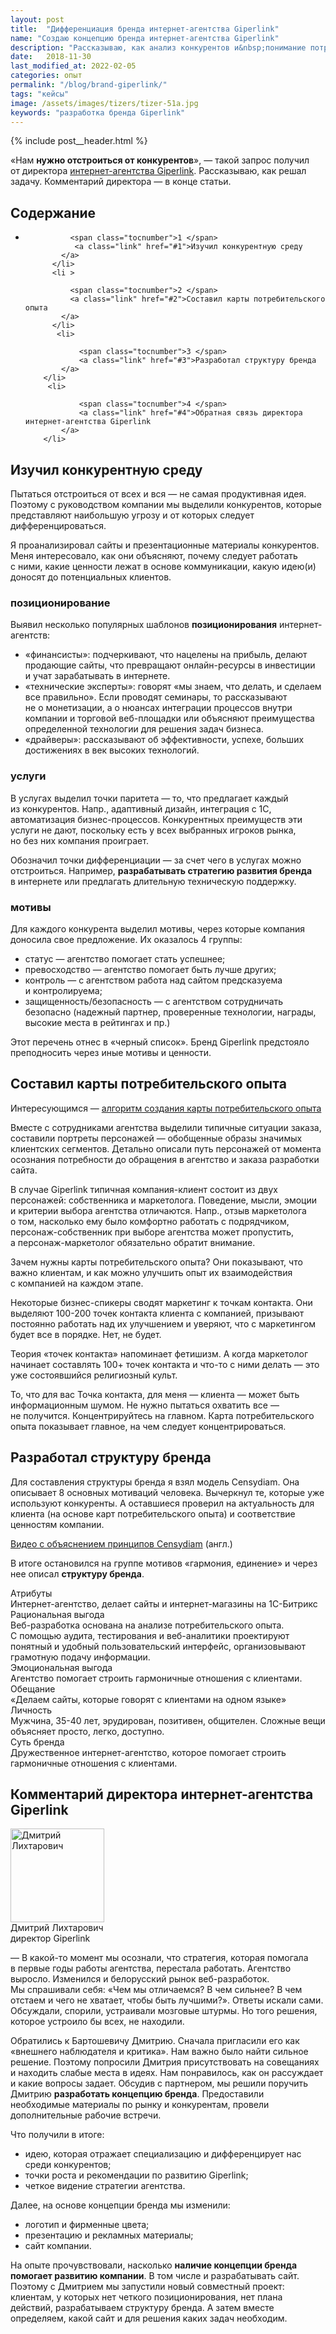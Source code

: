```yaml
---
layout: post
title:  "Дифференциация бренда интернет-агентства Giperlink"
name: "Создаю концепцию бренда интернет-агентства Giperlink"
description: "Рассказываю, как анализ конкурентов и&nbsp;понимание потребительского опыта помогло формированию уникального позиционирования Giperlink в&nbsp;контексте конкурентного рынка веб-разработки. Познакомьтесь с&nbsp;процессом создания концепции бренда на&nbsp;примере реального кейса."
date:   2018-11-30
last_modified_at: 2022-02-05
categories: опыт
permalink: "/blog/brand-giperlink/"
tags: "кейсы"
image: /assets/images/tizers/tizer-51a.jpg
keywords: "разработка бренда Giperlink"
---
```


{% include post__header.html %}

<p>«Нам <strong>нужно отстроиться от&nbsp;конкурентов</strong>»,&nbsp;— такой запрос получил от&nbsp;директора <a class="link" href="https://giperlink.by/">интернет-агентства Giperlink</a>. Рассказываю, как решал задачу. Комментарий директора&nbsp;— в&nbsp;конце статьи.</p>

<nav class="toc">
 <h2 class="toc__title">Содержание</h2>
 <ul class="additive-spacing">
		  <li>
		   
		      <span class="tocnumber">1 </span>
			   <a class="link" href="#1">Изучил конкурентную среду 
		    </a>
		  </li>
		  <li >
		    
		      <span class="tocnumber">2 </span>
			  <a class="link" href="#2">Составил карты потребительского опыта
		    </a>
		  </li>
		   <li>
			
				<span class="tocnumber">3 </span>
				<a class="link" href="#3">Разработал структуру бренда
			</a>
		</li>
		 <li>
			
				<span class="tocnumber">4 </span>
				<a class="link" href="#4">Обратная связь директора интернет-агентства Giperlink
			</a>
		</li>
</ul>
</nav>

<section class="row-gap--m" id="1">
<h2 class="section__title h1 bold ">Изучил конкурентную среду </h2>
<p>Пытаться отстроиться от&nbsp;всех и&nbsp;вся&nbsp;— не&nbsp;самая продуктивная идея. Поэтому с&nbsp;руководством компании мы&nbsp;выделили конкурентов, которые представляют наибольшую угрозу и&nbsp;от&nbsp;которых следует дифференцироваться. </p>

<p>Я&nbsp;проанализировал сайты и&nbsp;презентационные материалы конкурентов. Меня интересовало, как они объясняют, почему следует работать с&nbsp;ними, какие ценности лежат в&nbsp;основе коммуникации, какую идею(и) доносят до&nbsp;потенциальных клиентов. </p>

<section class="row-gap--m ">
<h3 class="h2 bold mt-m mb-m"> позиционирование</h3>
<p class="mb-m">Выявил несколько популярных шаблонов <b>позиционирования</b> интернет-агентств:</p>
<ul class="additive-spacing">
	<li class="list-li">
		«финансисты»: подчеркивают, что нацелены на&nbsp;прибыль, делают продающие сайты, что превращают онлайн-ресурсы в&nbsp;инвестиции и&nbsp;учат зарабатывать в&nbsp;интернете.
 	</li>
	<li class="list-li">
		«технические эксперты»: говорят «мы&nbsp;знаем, что делать, и&nbsp;сделаем все правильно». Если проводят семинары, то&nbsp;рассказывают не&nbsp;о&nbsp;монетизации, а&nbsp;о&nbsp;нюансах интеграции процессов внутри компании и&nbsp;торговой веб-площадки или объясняют преимущества определенной технологии для решения задач бизнеса.
 	</li>
	<li class="list-li">
		«драйверы»: рассказывают об&nbsp;эффективности, успехе, больших достижениях в&nbsp;век высоких технологий.
 	</li>
 </ul>
</section>

<section class="row-gap--m ">
<h3 class="h2 bold mt-m mb-m"> услуги</h3>
<p>В&nbsp;услугах выделил точки паритета&nbsp;— то, что предлагает каждый из&nbsp;конкурентов. Напр., адаптивный дизайн, интеграция с&nbsp;1С, автоматизация бизнес-процессов. Конкурентных преимуществ эти услуги не&nbsp;дают, поскольку есть у&nbsp;всех выбранных игроков рынка, но&nbsp;без них компания проиграет.</p>

<p>Обозначил точки дифференциации&nbsp;— за&nbsp;счет чего в&nbsp;услугах можно отстроиться. Например, <strong>разрабатывать стратегию развития бренда</strong> в&nbsp;интернете или предлагать длительную техническую поддержку. </p>
</section>

<section class="row-gap--m ">
<h3 class="h2 bold mt-m mb-m"> мотивы </h3>
<p class="mb-m">Для каждого конкурента выделил мотивы, через которые компания доносила свое предложение. Их&nbsp;оказалось 4&nbsp;группы:</p>
<ul>
	<li class="list-li">
		статус&nbsp;— агентство помогает стать успешнее;
 	</li>
	<li class="list-li">
		превосходство&nbsp;— агентство помогает быть лучше других;
 	</li>
	<li class="list-li">
	контроль&nbsp;— с&nbsp;агентством работа над сайтом предсказуема и&nbsp;контролируема;
 	</li>
	<li class="list-li">
		защищенность/безопасность&nbsp;— с&nbsp;агентством сотрудничать безопасно (надежный партнер, проверенные технологии, награды, высокие места в&nbsp;рейтингах и&nbsp;пр.)
 	</li>
 </ul>

<p>Этот перечень отнес в&nbsp;«черный список». Бренд Giperlink предстояло преподносить через иные мотивы и&nbsp;ценности. </p>
</section>
</section>

<section class="row-gap--m" id="2">
<h2 class="section__title h1 bold ">Составил карты потребительского опыта</h2>
<div class="with-side">
<div class="side">
<p>Интересующимся&nbsp;— <a class="link" href="/blog/customer-journey-map/">алгоритм создания карты потребительского опыта</a></p>
</div>
<p>Вместе с&nbsp;сотрудниками агентства выделили типичные ситуации заказа, составили портреты персонажей&nbsp;— обобщенные образы значимых клиентских сегментов. Детально описали путь персонажей от&nbsp;момента осознания потребности до&nbsp;обращения в&nbsp;агентство и&nbsp;заказа разработки сайта. </p>
</div>

<p>В&nbsp;случае Giperlink типичная компания-клиент состоит из&nbsp;двух персонажей: собственника и&nbsp;маркетолога. Поведение, мысли, эмоции и&nbsp;критерии выбора агентства отличаются. Напр., отзыв маркетолога о&nbsp;том, насколько ему было комфортно работать с&nbsp;подрядчиком, персонаж-собственник при выборе агентства может пропустить, а&nbsp;персонаж-маркетолог обязательно обратит внимание. </p>

<p>Зачем нужны карты потребительского опыта? Они показывают, что важно клиентам, и&nbsp;как можно улучшить опыт их&nbsp;взаимодействия с&nbsp;компанией на&nbsp;каждом этапе. </p>

<div class="with-side row-gap--m">
<p>Некоторые бизнес-спикеры сводят маркетинг к&nbsp;точкам контакта. Они выделяют <span class="noperenos">100-200</span> точек контакта клиента с&nbsp;компанией, призывают постоянно работать над их&nbsp;улучшением и&nbsp;уверяют, что с&nbsp;маркетингом будет все в&nbsp;порядке. Нет, не&nbsp;будет. </p>
<div class="side">
	<p>Теория «точек контакта» напоминает фетишизм. А&nbsp;когда маркетолог начинает составлять 100+ точек контакта и&nbsp;что-то с&nbsp;ними делать&nbsp;— это уже состоявшийся религиозный культ. </p>
</div></div>

<p>То, что для вас Точка контакта, для меня&nbsp;— клиента&nbsp;— может быть информационным шумом. Не&nbsp;нужно пытаться охватить все&nbsp;— не&nbsp;получится. Концентрируйтесь на&nbsp;главном. Карта потребительского опыта показывает главное, на&nbsp;чем следует концентрироваться. </p>
</section>

<section class="row-gap--m" id="3">
<h2 class="section__title h1 bold ">Разработал структуру бренда </h2>
<div class="with-side row-gap--m">
<p>Для составления структуры бренда я&nbsp;взял модель Censydiam. Она описывает 8&nbsp;основных мотиваций человека. Вычеркнул&nbsp;те, которые уже используют конкуренты. А&nbsp;оставшиеся проверил на&nbsp;актуальность для клиента (на&nbsp;основе карт потребительского опыта) и&nbsp;соответствие ценностям компании. </p>

<div class="side">
<p><a class="link" href="https://www.youtube.com/watch?v=cU4-m7swVbM" >Видео с&nbsp;объяснением принципов Censydiam</a> (англ.)</p>
</div></div>

<p>В&nbsp;итоге остановился на&nbsp;группе мотивов «гармония, единение» и&nbsp;через нее описал <b>структуру бренда</b>. </p>

<div class="block__item">
	<div class="block__name--align-left bold">
	Атрибуты
	</div>
	<div class="block__content ">
	Интернет-агентство, делает сайты и&nbsp;интернет-магазины на&nbsp;1С-Битрикс
	</div>
</div>
<div class="block__item">
	<div class="block__name--align-left bold">
	Рациональная выгода
	</div>
	<div class="block__content ">
	Веб-разработка основана на&nbsp;анализе потребительского опыта. С&nbsp;помощью аудита, тестирования и&nbsp;веб-аналитики проектируют понятный и&nbsp;удобный пользовательский интерфейс, организовывают грамотную подачу информации.
	</div>
</div>
<div class="block__item">
	<div class="block__name--align-left bold">
	Эмоциональная выгода
	</div>
	<div class="block__content ">
	Агентство помогает строить гармоничные отношения с&nbsp;клиентами.
	</div>
</div>

<div class="block__item">
	<div class="block__name--align-left bold">
	Обещание
	</div>
	<div class="block__content ">
	«Делаем сайты, которые говорят с&nbsp;клиентами на&nbsp;одном языке»
	</div>
</div>

<div class="block__item">
	<div class="block__name--align-left bold">
	Личность
	</div>
	<div class="block__content ">
	Мужчина, <span class="noperenos">35-40 лет,</span> эрудирован, позитивен, общителен. Сложные вещи объясняет просто, легко, доступно.
	</div>
</div>

<div class="block__item">
	<div class="block__name--align-left bold">
	Суть бренда
	</div>
	<div class="block__content ">
	Дружественное интернет-агентство, которое помогает строить гармоничные отношения с&nbsp;клиентами.
	</div>
</div>
</section>


<section class="row-gap--m" id="4">
<h2 class="section__title h1 bold ">Комментарий директора интернет-агентства Giperlink</h2>
<div class="with-side row-gap--m">
<div class="side">
	<div class="guests">
		<div class="guest-person">
			<img class="image is-150x150" src="https://res.cloudinary.com/bartoshevich/image/upload/f_auto/v1610783871/d-giperlink-500.jpg" alt="Дмитрий Лихтарович" width="150" height="150"/>	
				<div class="guest-person__name">Дмитрий Лихтарович</div>
				<div class="guest-person__position">директор Giperlink</div>			
		</div>
	</div>
</div>



<p>— В&nbsp;какой-то момент мы&nbsp;осознали, что стратегия, которая помогала в&nbsp;первые годы работы агентства, перестала работать. Агентство выросло. Изменился и&nbsp;белорусский рынок веб-разработок. Мы&nbsp;спрашивали себя: «Чем мы&nbsp;отличаемся? В&nbsp;чем сильнее? В&nbsp;чем отстаем и&nbsp;чего не&nbsp;хватает, чтобы быть лучшими?». Ответы искали сами. Обсуждали, спорили, устраивали мозговые штурмы. Но&nbsp;того решения, которое устроило&nbsp;бы всех, не&nbsp;находили.</p>
<p> Обратились к&nbsp;Бартошевичу Дмитрию. Сначала пригласили его как «внешнего наблюдателя и&nbsp;критика». Нам важно было найти сильное решение. Поэтому попросили Дмитрия присутствовать на&nbsp;совещаниях и&nbsp;находить слабые места в&nbsp;идеях. Нам понравилось, как он&nbsp;рассуждает и&nbsp;какие вопросы задает. Обсудив с&nbsp;партнером, мы&nbsp;решили поручить Дмитрию <strong>разработать концепцию бренда</strong>. Предоставили необходимые материалы по&nbsp;рынку и&nbsp;конкурентам, провели дополнительные рабочие встречи. </p>
<p class="mb-m">Что получили в&nbsp;итоге:</p>
<ul>
	<li class="list-li">
		идею, которая отражает специализацию и&nbsp;дифференцирует нас среди конкурентов;
 	</li>
	<li class="list-li">
		точки роста и&nbsp;рекомендации по&nbsp;развитию Giperlink;
 	</li>
	<li class="list-li">
		четкое видение стратегии агентства.
 	</li>
 </ul>
<p class="mb-m"> Далее, на&nbsp;основе концепции бренда мы&nbsp;изменили:</p>
<ul>
	<li class="list-li">
		логотип и&nbsp;фирменные цвета;
 	</li>
	<li class="list-li">
		презентацию и&nbsp;рекламных материалы;
 	</li>
	<li class="list-li">
		сайт компании.
 	</li>
 </ul>
<p>На&nbsp;опыте прочувствовали, насколько <strong>наличие концепции бренда помогает развитию компании</strong>. В&nbsp;том числе и&nbsp;разрабатывать сайт. Поэтому с&nbsp;Дмитрием мы&nbsp;запустили новый совместный проект: клиентам, у&nbsp;которых нет четкого позиционирования, нет плана действий, разрабатываем структуру бренда. А&nbsp;затем вместе определяем, какой сайт и&nbsp;для решения каких задач необходим. </p>

</div>
</section>